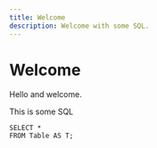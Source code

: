 ```yaml
---
title: Welcome
description: Welcome with some SQL.
---
```

# Welcome

Hello and welcome.
<!--more-->
This is some SQL

```sql{2}[select.sql]
SELECT *
FROM Table AS T;
```
